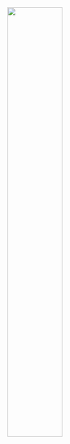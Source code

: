 <!-- Оформление профиля -->

<img src="https://premieracademyofdance.com/wp-content/uploads/2015/06/home-theater-decorating-movie-theater-border.jpg" width="50%">
